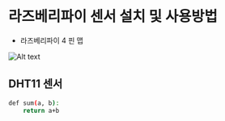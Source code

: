 # 라즈베리파이 센서 설치 및 사용방법

- 라즈베리파이 4 핀 맵

![Alt text](https://www.raspberrypi.com/documentation/computers/images/GPIO-Pinout-Diagram-2.png?hash=df7d7847c57a1ca6d5b2617695de6d46)

## DHT11 센서 

```bash
def sum(a, b):
    return a+b
```